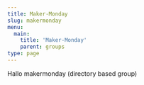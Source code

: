 ```yaml
---
title: Maker-Monday
slug: makermonday
menu: 
  main:
    title: 'Maker-Monday'
    parent: groups
type: page
---
```


Hallo makermonday (directory based group)